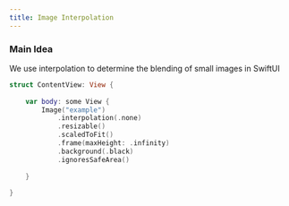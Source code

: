```yaml
---
title: Image Interpolation
---
```


### Main Idea

We use interpolation to determine the blending of small images in SwiftUI 

```swift
struct ContentView: View {
    
    var body: some View {
        Image("example")
            .interpolation(.none)
            .resizable()
            .scaledToFit()
            .frame(maxHeight: .infinity)
            .background(.black)
            .ignoresSafeArea()
        
    }
    
}


```

